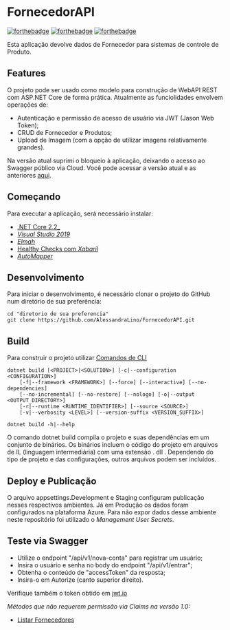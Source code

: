 # FornecedorAPI
[![forthebadge](https://forthebadge.com/images/badges/made-with-c-sharp.svg)](https://forthebadge.com)
[![forthebadge](https://forthebadge.com/images/badges/built-with-love.svg)](https://forthebadge.com)
[![forthebadge](https://forthebadge.com/images/badges/makes-people-smile.svg)](https://devioapi.azurewebsites.net/swagger/index.html)

Esta aplicação devolve dados de Fornecedor para sistemas de controle de Produto. 

## Features

O projeto pode ser usado como modelo para construção de WebAPI REST com ASP.NET Core de forma prática.
Atualmente as funciolidades envolvem operações de: 

- Autenticação e permissão de acesso de usuário via JWT (Jason Web Token); 
- CRUD de Fornecedor e Produtos;
- Upload de Imagem (com a opção de utilizar imagens relativamente grandes). 

 Na versão atual suprimi o bloqueio à aplicação, deixando o acesso ao Swagger público via Cloud.
 Você pode acessar a versão atual e as anteriores [aqui](https://devioapi.azurewebsites.net/swagger/index.html).

## Começando

Para executar a aplicação, será necessário instalar:

- [.NET Core 2.2_](https://dotnet.microsoft.com/download/dotnet/2.2)
- [_Visual Studio 2019_](https://visualstudio.microsoft.com/pt-br/downloads/)
- [_Elmah_](https://elmah.io/features/asp-net-core/)
- [Healthy Checks com _Xabaril_](https://github.com/Xabaril/AspNetCore.Diagnostics.HealthChecks)
- [_AutoMapper_](https://github.com/AutoMapper/AutoMapper.Extensions.Microsoft.DependencyInjection)

## Desenvolvimento

Para iniciar o desenvolvimento, é necessário clonar o projeto do GitHub num diretório de sua preferência:

```shell
cd "diretorio de sua preferencia"
git clone https://github.com/AlessandraLino/FornecedorAPI.git
```

## Build

Para construir o projeto utilizar [Comandos de CLI](https://docs.microsoft.com/pt-br/dotnet/core/tools/)

```shell
dotnet build [<PROJECT>|<SOLUTION>] [-c|--configuration <CONFIGURATION>]
    [-f|--framework <FRAMEWORK>] [--force] [--interactive] [--no-dependencies]
    [--no-incremental] [--no-restore] [--nologo] [-o|--output <OUTPUT_DIRECTORY>]
    [-r|--runtime <RUNTIME_IDENTIFIER>] [--source <SOURCE>]
    [-v|--verbosity <LEVEL>] [--version-suffix <VERSION_SUFFIX>]

dotnet build -h|--help

```

O comando dotnet build compila o projeto e suas dependências em um conjunto de binários. Os binários incluem o código do projeto em arquivos de IL (linguagem intermediária) com uma extensão . dll . 
Dependendo do tipo de projeto e das configurações, outros arquivos podem ser incluídos.

## Deploy e Publicação

O arquivo appsettings.Development e Staging configuram publicação nesses respectivos ambientes. Já em Produção os dados foram configurados na plataforma Azure. 
Para não expor dados desse ambiente neste repositório foi utilizado o _Management User Secrets_. 


## Teste via Swagger

- Utilize o endpoint "/api/v1/nova-conta" para registrar um usuário; 
- Insira o usuário e senha no body do endpoint "/api/v1/entrar";
- Obtenha o conteúdo de "accessToken" da resposta;
- Insira-o em Autorize (canto superior direito). 

Verifique também o token obtido em [jwt.io](https://jwt.io/)

_Métodos que não requerem permissão via Claims na versão 1.0:_
- [Listar Fornecedores](/api/v1/Fornecedores)



